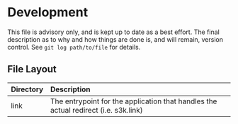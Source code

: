 # Development

This file is advisory only, and is kept up to date as a best effort. The final description as to why and how things
are done is, and will remain, version control. See `git log path/to/file` for details.

## File Layout

| Directory | Description                                                                                             |
|:----------|:--------------------------------------------------------------------------------------------------------|
| link      | The entrypoint for the application that handles the actual redirect (i.e. s3k.link)                     |